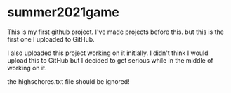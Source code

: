 # summer2021game
This is my first github project. I've made projects before this. but this is the first one I uploaded to GitHub.

I also uploaded this project working on it initially. I didn't think I would upload this to GitHub but I decided to get serious while in the middle of working on it.

the highschores.txt file should be ignored!
